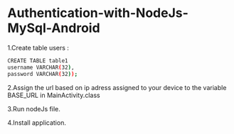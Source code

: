 # Authentication-with-NodeJs-MySql-Android

1.Create table users :  
```bash
CREATE TABLE table1
username VARCHAR(32),
password VARCHAR(32));
```
2.Assign the url based on ip adress assigned to your device to the variable BASE_URL in MainActivity.class

3.Run nodeJs file.

4.Install application.
